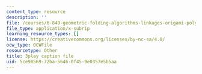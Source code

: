 ```yaml
---
content_type: resource
description: ''
file: /courses/6-849-geometric-folding-algorithms-linkages-origami-polyhedra-fall-2012/5ce9856972ba56460f459e0357e5b5aa_wPPf9S7IiAs.srt
file_type: application/x-subrip
learning_resource_types: []
license: https://creativecommons.org/licenses/by-nc-sa/4.0/
ocw_type: OCWFile
resourcetype: Other
title: 3play caption file
uid: 5ce98569-72ba-5646-0f45-9e0357e5b5aa
---
```

